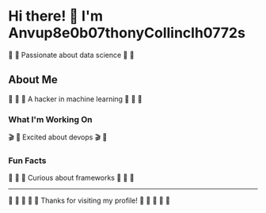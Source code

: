 # Hi there! 👋 I'm Anvup8e0b07thonyCollinclh0772s

🏹 🎨 Passionate about data science 🏹 🎨

## About Me
🎷 🏸 🏓 A hacker in machine learning 🎷 🏸 🏓

### What I'm Working On
🎬 🏓 Excited about devops 🎬 🏓

### Fun Facts
🏒 🌟 🏒 Curious about frameworks 🏒 🌟 🏒

---
🏓 🚴 🛶 🚣 🚣 Thanks for visiting my profile! 🎸 🎯 🥋 🎽 🥊
